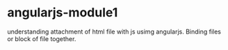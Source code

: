 # angularjs-module1

understanding attachment of html file with js usimg angularjs. Binding files or block of file together.

